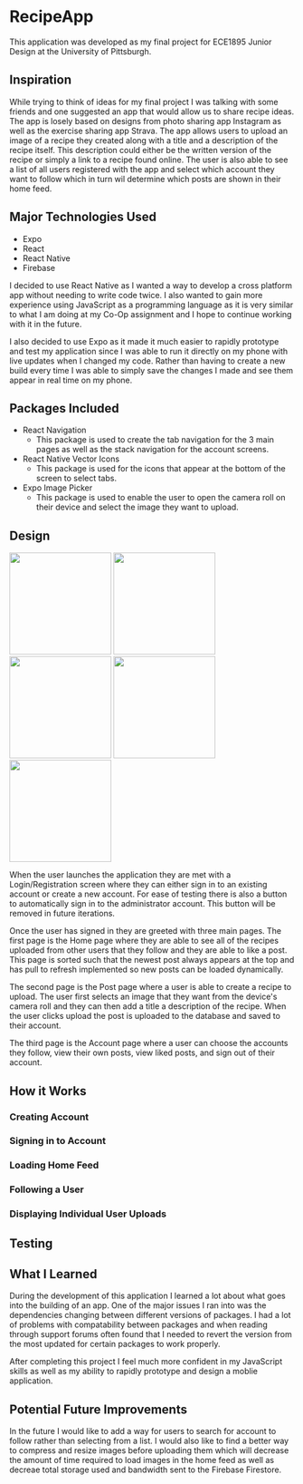 # RecipeApp
This application was developed as my final project for ECE1895 Junior Design at the University of Pittsburgh.

## Inspiration
While trying to think of ideas for my final project I was talking with some friends and one suggested an app that would allow us to share recipe ideas. The app is losely based on designs from photo sharing app Instagram as well as the exercise sharing app Strava. The app allows users to upload an image of a recipe they created along with a title and a description of the recipe itself. This description could either be the written version of the recipe or simply a link to a recipe found online. The user is also able to see a list of all users registered with the app and select which account they want to follow which in turn wil determine which posts are shown in their home feed. 

## Major Technologies Used
- Expo
- React
- React Native
- Firebase

I decided to use React Native as I wanted a way to develop a cross platform app without needing to write code twice. I also wanted to gain more experience using JavaScript as a programming language as it is very similar to what I am doing at my Co-Op assignment and I hope to continue working with it in the future. 

I also decided to use Expo as it made it much easier to rapidly prototype and test my application since I was able to run it directly on my phone with live updates when I changed my code. Rather than having to create a new build every time I was able to simply save the changes I made and see them appear in real time on my phone. 

## Packages Included
- React Navigation
  - This package is used to create the tab navigation for the 3 main pages as well as the stack navigation for the account screens. 
- React Native Vector Icons
  - This package is used for the icons that appear at the bottom of the screen to select tabs.
- Expo Image Picker
  - This package is used to enable the user to open the camera roll on their device and select the image they want to upload.


## Design
<p float="left">
  <img src="https://user-images.githubusercontent.com/55462701/205974664-99a88e37-a679-4851-9bf5-e0205c810e3b.PNG" width="180">
  <img src="https://user-images.githubusercontent.com/55462701/205974686-5caad530-ec8d-4257-b4db-d37b943b2b28.PNG" width="180">
  <img src="https://user-images.githubusercontent.com/55462701/205974816-08ce982b-8069-4b5b-a7e1-8f93930fe574.PNG" width="180">
  <img src="https://user-images.githubusercontent.com/55462701/205974829-69b9c984-7433-47d3-b24a-903d7aef6786.PNG" width="180">
  <img src="https://user-images.githubusercontent.com/55462701/205974855-9b50e07f-8d77-4bd4-8fee-3d049dba7724.PNG" width="180">
</p>

When the user launches the application they are met with a Login/Registration screen where they can either sign in to an existing account or create a new account. For ease of testing there is also a button to automatically sign in to the administrator account. This button will be removed in future iterations. 

Once the user has signed in they are greeted with three main pages. The first page is the Home page where they are able to see all of the recipes uploaded from other users that they follow and they are able to like a post. This page is sorted such that the newest post always appears at the top and has pull to refresh implemented so new posts can be loaded dynamically. 

The second page is the Post page where a user is able to create a recipe to upload. The user first selects an image that they want from the device's camera roll and they can then add a title a description of the recipe. When the user clicks upload the post is uploaded to the database and saved to their account. 

The third page is the Account page where a user can choose the accounts they follow, view their own posts, view liked posts, and sign out of their account. 

## How it Works
### Creating Account

### Signing in to Account

### Loading Home Feed

### Following a User

### Displaying Individual User Uploads

## Testing


## What I Learned
During the development of this application I learned a lot about what goes into the building of an app. One of the major issues I ran into was the dependencies changing between different versions of packages. I had a lot of problems with compatability between packages and when reading through support forums often found that I needed to revert the version from the most updated for certain packages to work properly. 

After completing this project I feel much more confident in my JavaScript skills as well as my ability to rapidly prototype and design a moblie application. 

## Potential Future Improvements
In the future I would like to add a way for users to search for account to follow rather than selecting from a list. I would also like to find a better way to compress and resize images before uploading them which will decrease the amount of time required to load images in the home feed as well as decreae total storage used and bandwidth sent to the Firebase Firestore.
